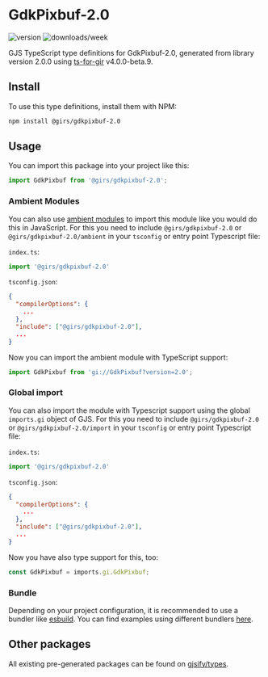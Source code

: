 
# GdkPixbuf-2.0

![version](https://img.shields.io/npm/v/@girs/gdkpixbuf-2.0)
![downloads/week](https://img.shields.io/npm/dw/@girs/gdkpixbuf-2.0)


GJS TypeScript type definitions for GdkPixbuf-2.0, generated from library version 2.0.0 using [ts-for-gir](https://github.com/gjsify/ts-for-gir) v4.0.0-beta.9.


## Install

To use this type definitions, install them with NPM:
```bash
npm install @girs/gdkpixbuf-2.0
```

## Usage

You can import this package into your project like this:
```ts
import GdkPixbuf from '@girs/gdkpixbuf-2.0';
```

### Ambient Modules

You can also use [ambient modules](https://github.com/gjsify/ts-for-gir/tree/main/packages/cli#ambient-modules) to import this module like you would do this in JavaScript.
For this you need to include `@girs/gdkpixbuf-2.0` or `@girs/gdkpixbuf-2.0/ambient` in your `tsconfig` or entry point Typescript file:

`index.ts`:
```ts
import '@girs/gdkpixbuf-2.0'
```

`tsconfig.json`:
```json
{
  "compilerOptions": {
    ...
  },
  "include": ["@girs/gdkpixbuf-2.0"],
  ...
}
```

Now you can import the ambient module with TypeScript support: 

```ts
import GdkPixbuf from 'gi://GdkPixbuf?version=2.0';
```

### Global import

You can also import the module with Typescript support using the global `imports.gi` object of GJS.
For this you need to include `@girs/gdkpixbuf-2.0` or `@girs/gdkpixbuf-2.0/import` in your `tsconfig` or entry point Typescript file:

`index.ts`:
```ts
import '@girs/gdkpixbuf-2.0'
```

`tsconfig.json`:
```json
{
  "compilerOptions": {
    ...
  },
  "include": ["@girs/gdkpixbuf-2.0"],
  ...
}
```

Now you have also type support for this, too:

```ts
const GdkPixbuf = imports.gi.GdkPixbuf;
```

### Bundle

Depending on your project configuration, it is recommended to use a bundler like [esbuild](https://esbuild.github.io/). You can find examples using different bundlers [here](https://github.com/gjsify/ts-for-gir/tree/main/examples).

## Other packages

All existing pre-generated packages can be found on [gjsify/types](https://github.com/gjsify/types).

